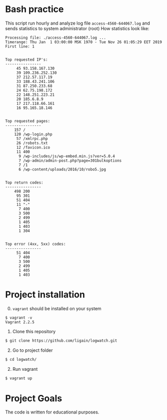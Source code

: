 # Bash  practice
This script run hourly and analyze log file `access-4560-644067.log` and sends statistics to system administrator (root)
How statistics look like:
```
Processing file: ./access-4560-644067.log ...
Timerange: Thu Jan  1 03:00:00 MSK 1970 - Tue Nov 26 01:05:29 EET 2019
First line: 1


Top requested IP's:
----------------
     45 93.158.167.130
     39 109.236.252.130
     37 212.57.117.19
     33 188.43.241.106
     31 87.250.233.68
     24 62.75.198.172
     22 148.251.223.21
     20 185.6.8.9
     17 217.118.66.161
     16 95.165.18.146


Top requested pages:
----------------
    157 /
    120 /wp-login.php
     57 /xmlrpc.php
     26 /robots.txt
     12 /favicon.ico
     11 400
      9 /wp-includes/js/wp-embed.min.js?ver=5.0.4
      7 /wp-admin/admin-post.php?page=301bulkoptions
      7 /1
      6 /wp-content/uploads/2016/10/robo5.jpg


Top return codes:
----------------
    498 200
     95 301
     51 404
     11 "-"
      7 400
      3 500
      2 499
      1 405
      1 403
      1 304


Top error (4xx, 5xx) codes:
----------------
     51 404
      7 400
      3 500
      2 499
      1 405
      1 403

```
# Project installation  

0) `vagrant`  should be installed on your system
```
$ vagrant -v
Vagrant 2.2.5
```
1) Clone this repository
```bash  
$ git clone https://github.com/ligain/logwatch.git  
``` 
2) Go to project folder
```bash  
$ cd logwatch/
```  
2) Run vagrant
```bash  
$ vagrant up
```  

# Project Goals 
The code is written for educational purposes.